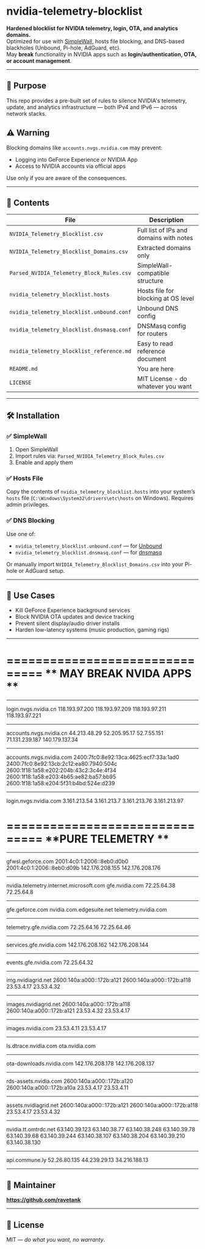 # nvidia-telemetry-blocklist

**Hardened blocklist for NVIDIA telemetry, login, OTA, and analytics domains.**  
Optimized for use with [SimpleWall](https://www.henrypp.org/product/simplewall), hosts file blocking, and DNS-based blackholes (Unbound, Pi-hole, AdGuard, etc).  
May **break** functionality in NVIDIA apps such as **login/authentication, OTA, or account management**.

---

## 🧠 Purpose

This repo provides a pre-built set of rules to silence NVIDIA's telemetry, update, and analytics infrastructure — both IPv4 and IPv6 — across network stacks.

## ⚠️ Warning

Blocking domains like `accounts.nvgs.nvidia.com` may prevent:

- Logging into GeForce Experience or NVIDIA App
- Access to NVIDIA accounts via official apps

Use only if you are aware of the consequences.

---

## 📁 Contents

| File | Description |
|------|-------------|
| `NVIDIA_Telemetry_Blocklist.csv` | Full list of IPs and domains with notes |
| `NVIDIA_Telemetry_Blocklist_Domains.csv` | Extracted domains only |
| `Parsed_NVIDIA_Telemetry_Block_Rules.csv` | SimpleWall-compatible structure |
| `nvidia_telemetry_blocklist.hosts` | Hosts file for blocking at OS level |
| `nvidia_telemetry_blocklist.unbound.conf` | Unbound DNS config |
| `nvidia_telemetry_blocklist.dnsmasq.conf` | DNSMasq config for routers |
| `nvidia_telemetry_blocklist_reference.md` | Easy to read reference document |
| `README.md` | You are here |
| `LICENSE` | MIT License - do whatever you want |

---

## 🛠️ Installation

### ✅ SimpleWall

1. Open SimpleWall  
2. Import rules via: `Parsed_NVIDIA_Telemetry_Block_Rules.csv`  
3. Enable and apply them

### ✅ Hosts File

Copy the contents of `nvidia_telemetry_blocklist.hosts` into your system’s `hosts` file (`C:\Windows\System32\drivers\etc\hosts` on Windows). Requires admin privileges.

### ✅ DNS Blocking

Use one of:

- `nvidia_telemetry_blocklist.unbound.conf` — for [Unbound](https://nlnetlabs.nl/projects/unbound/about/)
- `nvidia_telemetry_blocklist.dnsmasq.conf` — for [dnsmasq](https://thekelleys.org.uk/dnsmasq/doc.html)

Or manually import `NVIDIA_Telemetry_Blocklist_Domains.csv` into your Pi-hole or AdGuard setup.

---

## 💬 Use Cases

- Kill GeForce Experience background services
- Block NVIDIA OTA updates and device tracking
- Prevent silent display/audio driver installs
- Harden low-latency systems (music production, gaming rigs)

---

===============================
 ** MAY BREAK NVIDA APPS **
===============================

---

login.nvgs.nvidia.cn
118.193.97.200
118.193.97.209
118.193.97.211
118.193.97.221

---

accounts.nvgs.nvidia.cn
44.213.48.29
52.205.95.17
52.7.55.151
71.131.239.187
140.179.137.34

---

accounts.nvgs.nvidia.com
2400:7fc0:8e92:13ca:4625:ecf7:33a:1ad0
2400:7fc0:8e92:13cb:2c12:ea80:7940:504c
2600:1f18:1a58:e202:204b:43c2:3c4e:4f34
2600:1f18:1a58:e203:4b65:ae82:ba57:bb95
2600:1f18:1a58:e204:5f31:b4bd:524e:d239

---

login.nvgs.nvidia.com
3.161.213.54
3.161.213.7
3.161.213.76
3.161.213.97

===============================
 **PURE TELEMETRY **
===============================

---

gfwsl.geforce.com
2001:4c0:1:2006::8eb0:d0b0
2001:4c0:1:2006::8eb0:d09b
142.176.208.155
142.176.208.176

---

nvidia.telemetry.internet.microsoft.com
gfe.nvidia.com
72.25.64.38
72.25.64.8

---

gfe.geforce.com
nvidia.com.edgesuite.net
telemetry.nvidia.com

---

telemetry.gfe.nvidia.com
72.25.64.16
72.25.64.46

---

services.gfe.nvidia.com
142.176.208.162
142.176.208.144

---

events.gfe.nvidia.com
72.25.64.32

---

img.nvidiagrid.net
2600:140a:a000::172b:a121
2600:140a:a000::172b:a118
23.53.4.17
23.53.4.32

---

images.nvidiagrid.net
2600:140a:a000::172b:a118
2600:140a:a000::172b:a121
23.53.4.32
23.53.4.17

---

images.nvidia.com
23.53.4.11
23.53.4.17

---

ls.dtrace.nvidia.com
ota.nvidia.com

---

ota-downloads.nvidia.com
142.176.208.178
142.176.208.137

---

rds-assets.nvidia.com
2600:140a:a000::172b:a120
2600:140a:a000::172b:a10a
23.53.4.17
23.53.4.11

---

assets.nvidiagrid.net
2600:140a:a000::172b:a121
2600:140a:a000::172b:a118
23.53.4.17
23.53.4.32

---

nvidia.tt.omtrdc.net
63.140.39.123
63.140.38.77
63.140.38.248
63.140.39.78
63.140.39.68
63.140.39.244
63.140.38.107
63.140.38.204
63.140.39.210
63.140.38.130

---

api.commune.ly
52.26.80.135
44.239.29.13
34.216.188.13

---

## 👑 Maintainer

**https://github.com/ravetank**

---

## 📜 License

MIT — *do what you want, no warranty*.

